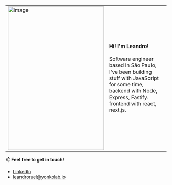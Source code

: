 
 <table style="border: none;">
  <tr>
    <td>
 <img width="300" height="450" alt="image" src="https://github.com/user-attachments/assets/b75f6303-89c9-447f-983e-661999f907ef" /> 
 </td>
    <td style="border: none;">
      <div style="display: flex; flex-direction: column; justify-content: start;">
      <strong>Hi! I'm Leandro!</strong><br>
      Software engineer based in São Paulo, I've been building stuff with JavaScript for some time, backend with Node, Express, Fastify. frontend with react, next.js.
      </div>
    </td>
  </tr>
</table>

📫 **Feel free to get in touch!**  
- [LinkedIn](https://www.linkedin.com/in/leandro-ribeiro-ruel)
- leandroruel@yonkolab.io



